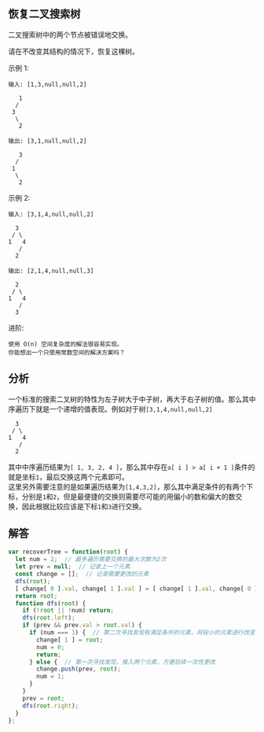 ## 恢复二叉搜索树
二叉搜索树中的两个节点被错误地交换。

请在不改变其结构的情况下，恢复这棵树。

示例 1:
```
输入: [1,3,null,null,2]

   1
  /
 3
  \
   2
```
```
输出: [3,1,null,null,2]

   3
  /
 1
  \
   2
```
示例 2:
```
输入: [3,1,4,null,null,2]

  3
 / \
1   4
   /
  2
```
```
输出: [2,1,4,null,null,3]

  2
 / \
1   4
   /
  3
```
进阶:
```
使用 O(n) 空间复杂度的解法很容易实现。
你能想出一个只使用常数空间的解决方案吗？
```

## 分析
一个标准的搜索二叉树的特性为左子树大于中子树，再大于右子树的值。那么其中序遍历下就是一个递增的值表现。例如对于树`[3,1,4,null,null,2]`
```
  3
 / \
1   4
   /
  2
```
其中中序遍历结果为`[ 1, 3, 2, 4 ]`，那么其中存在`a[ i ] > a[ i + 1 ]`条件的就是坐标`1`，最后交换这两个元素即可。   
这里另外需要注意的是如果遍历结果为`[1,4,3,2]`，那么其中满足条件的有两个下标，分别是`1`和`2`，但是最便捷的交换则需要尽可能的用偏小的数和偏大的数交换，因此根据比较应该是下标`1`和`3`进行交换。   

## 解答
```javascript
var recoverTree = function(root) {
  let num = 2;  // 最多遍历需要交换的最大次数为2次
  let prev = null;  // 记录上一个元素
  const change = [];  // 记录需要更改的元素 
  dfs(root);
  [ change[ 0 ].val, change[ 1 ].val ] = [ change[ 1 ].val, change[ 0 ].val ];
  return root;
  function dfs(root) {
    if (!root || !num) return;
    dfs(root.left);
    if (prev && prev.val > root.val) {
      if (num === 1) {  // 第二次寻找发现有满足条件的元素，将较小的元素进行改变
        change[ 1 ] = root; 
        num = 0;
        return;
      } else {  // 第一次寻找发现，推入两个元素，方便后续一次性更改
        change.push(prev, root);
        num = 1;
      }
    }
    prev = root;
    dfs(root.right);
  }
};
```